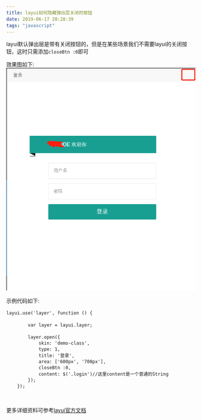 ```yaml
---
title: layui如何隐藏弹出层关闭的按钮
date: 2019-06-17 20:28:39
tags: "javascript"
---
```


layui默认弹出层是带有关闭按钮的，但是在某些场景我们不需要layui的关闭按钮，这时只需添加`closeBtn :0`即可
<!--more-->
效果图如下:
![](layui如何隐藏弹出层关闭的按钮/01.png)

示例代码如下:
```
layui.use('layer', function () {

		var layer = layui.layer;

		layer.open({
			skin: 'demo-class',
			type: 1,
			title: '登录',
			area: ['600px', '700px'],
			closeBtn :0,
			content: $('.login')//这里content是一个普通的String
		});
	});



```

更多详细资料可参考[layui官方文档](https://www.layui.com/)

